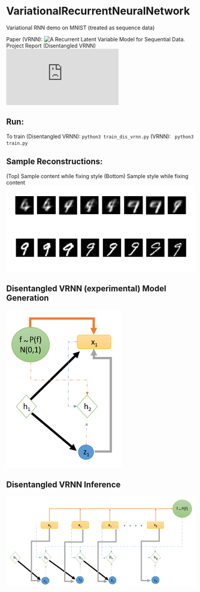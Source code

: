 # VariationalRecurrentNeuralNetwork

Variational RNN demo on MNIST (treated as sequence data)

Paper (VRNN): ![*A Recurrent Latent Variable Model for Sequential Data*.](https://arxiv.org/pdf/1506.02216)
Project Report (Disentangled VRNN) ![project](https://github.com/Abishekpras/vrnn/blob/master/Disentangling%20latents%20in%20a%20Variational%20RNN.pdf)
## Run:

To train (Disentangled VRNN): ``` python3 train_dis_vrnn.py ```
(VRNN): ``` python3 train.py```
## Sample Reconstructions:
(Top) Sample content while fixing style
(Bottom) Sample style while fixing content
![After 10/100 epochs](pos_samples.png)

## Disentangled VRNN (experimental) Model Generation
![Image Generation model](dis_vrnn_generation.png)

## Disentangled VRNN Inference
![Image Generation model](dis_vrnn_inference.png)



